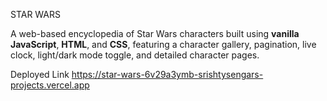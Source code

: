 STAR WARS

A web-based encyclopedia of Star Wars characters built using **vanilla JavaScript**, **HTML**, and **CSS**, featuring a character gallery, pagination, live clock, light/dark mode toggle, and detailed character pages.

Deployed Link
 https://star-wars-6v29a3ymb-srishtysengars-projects.vercel.app